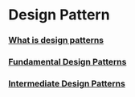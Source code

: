 # Design Pattern

### [What is design patterns](https://github.com/bhaveshtandel17/iOS-A-to-Z/blob/master/DesignPattern/Notes/What%20is%20design%20patterns.pdf)
### [Fundamental Design Patterns](https://github.com/bhaveshtandel17/iOS-A-to-Z/blob/master/DesignPattern/Notes/Fundamental%20Design%20Patterns.pdf)
### [Intermediate Design Patterns](https://github.com/bhaveshtandel17/iOS-A-to-Z/blob/master/DesignPattern/Notes/Intermediate%20Design%20Patterns.pdf)
